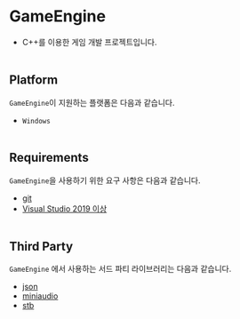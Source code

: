 # GameEngine
- C++를 이용한 게임 개발 프로젝트입니다.
<br><br>


## Platform

`GameEngine`이 지원하는 플랫폼은 다음과 같습니다.  
- `Windows`
<br><br>


## Requirements

`GameEngine`을 사용하기 위한 요구 사항은 다음과 같습니다.
- [git](https://git-scm.com/)
- [Visual Studio 2019 이상](https://visualstudio.microsoft.com/)
<br><br>


## Third Party

`GameEngine` 에서 사용하는 서드 파티 라이브러리는 다음과 같습니다.
- [json](https://github.com/nlohmann/json)
- [miniaudio](https://miniaud.io/)
- [stb](https://github.com/nothings/stb)